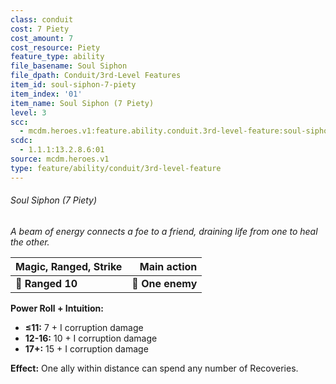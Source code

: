 ```yaml
---
class: conduit
cost: 7 Piety
cost_amount: 7
cost_resource: Piety
feature_type: ability
file_basename: Soul Siphon
file_dpath: Conduit/3rd-Level Features
item_id: soul-siphon-7-piety
item_index: '01'
item_name: Soul Siphon (7 Piety)
level: 3
scc:
  - mcdm.heroes.v1:feature.ability.conduit.3rd-level-feature:soul-siphon-7-piety
scdc:
  - 1.1.1:13.2.8.6:01
source: mcdm.heroes.v1
type: feature/ability/conduit/3rd-level-feature
---
```


###### Soul Siphon (7 Piety)

*A beam of energy connects a foe to a friend, draining life from one to heal the other.*

| **Magic, Ranged, Strike** |  **Main action** |
| ------------------------- | ---------------: |
| **📏 Ranged 10**          | **🎯 One enemy** |

**Power Roll + Intuition:**

- **≤11:** 7 + I corruption damage
- **12-16:** 10 + I corruption damage
- **17+:** 15 + I corruption damage

**Effect:** One ally within distance can spend any number of Recoveries.
